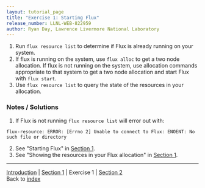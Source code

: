 ```yaml
---
layout: tutorial_page
title: "Exercise 1: Starting Flux"
release_number: LLNL-WEB-822959
author: Ryan Day, Lawrence Livermore National Laboratory
---
```


1. Run `flux resource list` to determine if Flux is already running on your system.
2. If flux is running on the system, use `flux alloc` to get a two node allocation. If flux is not running on the system, use allocation commands appropriate to that system to get a two node allocation and start Flux with `flux start`.
3. Use `flux resource list` to query the state of the resources in your allocation.

### Notes / Solutions
1. If Flux is not running `flux resource list` will error out with:
```
flux-resource: ERROR: [Errno 2] Unable to connect to Flux: ENOENT: No such file or directory
```
2. See "Starting Flux" in [Section 1](/flux/section1).
3. See "Showing the resources in your Flux allocation" in [Section 1](/flux/section1).

---
[Introduction](/flux/intro) | [Section 1](/flux/section1) | Exercise 1 | [Section 2](/flux/section2)  
Back to [index](/flux/index)
